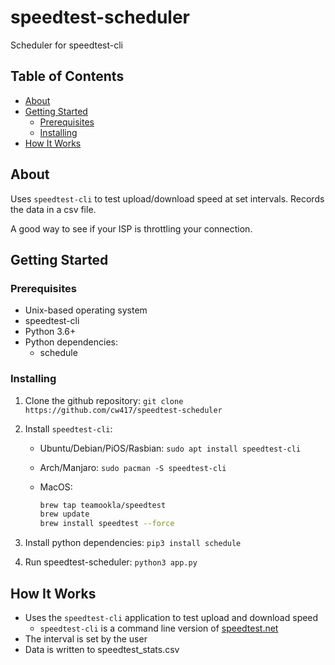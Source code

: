 # speedtest-scheduler

Scheduler for speedtest-cli

## Table of Contents

- [About](#about)
- [Getting Started](#getting-started)
  - [Prerequisites](#prerequisites)
  - [Installing](#installing)
- [How It Works](#how-it-works)

## About

Uses `speedtest-cli` to test upload/download speed at set intervals.
Records the data in a csv file.

A good way to see if your ISP is throttling your connection.

## Getting Started

### Prerequisites

- Unix-based operating system
- speedtest-cli
- Python 3.6+
- Python dependencies:
  - schedule

### Installing

1) Clone the github repository: `git clone https://github.com/cw417/speedtest-scheduler`

2) Install `speedtest-cli`:

    - Ubuntu/Debian/PiOS/Rasbian: `sudo apt install speedtest-cli`

    - Arch/Manjaro: `sudo pacman -S speedtest-cli`

    - MacOS:

      ```zsh
      brew tap teamookla/speedtest
      brew update
      brew install speedtest --force
      ```

3) Install python dependencies: `pip3 install schedule`

4) Run speedtest-scheduler: `python3 app.py`
  
## How It Works

- Uses the `speedtest-cli` application to test upload and download speed
  - `speedtest-cli` is a command line version of [speedtest.net](https://www.speedtest.net/apps/cli)
- The interval is set by the user
- Data is written to speedtest_stats.csv

